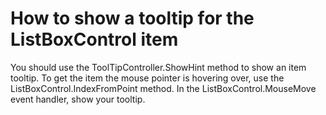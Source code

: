 # How to show a tooltip for the ListBoxControl item


<p>You should use the ToolTipController.ShowHint method to show an item tooltip. To get the item the mouse pointer is hovering over, use the ListBoxControl.IndexFromPoint method. In the ListBoxControl.MouseMove event handler, show your tooltip.</p>

<br/>


